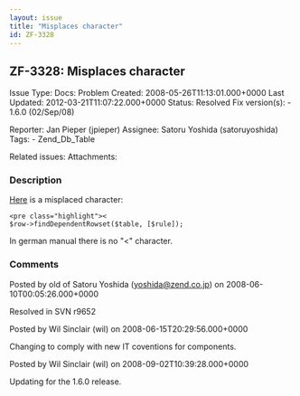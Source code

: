 ```yaml
---
layout: issue
title: "Misplaces character"
id: ZF-3328
---
```


ZF-3328: Misplaces character
----------------------------

 Issue Type: Docs: Problem Created: 2008-05-26T11:13:01.000+0000 Last Updated: 2012-03-21T11:07:22.000+0000 Status: Resolved Fix version(s): - 1.6.0 (02/Sep/08)
 
 Reporter:  Jan Pieper (jpieper)  Assignee:  Satoru Yoshida (satoruyoshida)  Tags: - Zend\_Db\_Table
 
 Related issues: 
 Attachments: 
### Description

[Here](http://framework.zend.com/manual/en/zend.db.table.relationships.html#zend.db.table.relationships.fetching.dependent) is a misplaced character:

 
    <pre class="highlight"><
    $row->findDependentRowset($table, [$rule]);

In german manual there is no "<" character.

 

 

### Comments

Posted by old of Satoru Yoshida (yoshida@zend.co.jp) on 2008-06-10T00:05:26.000+0000

Resolved in SVN r9652

 

 

Posted by Wil Sinclair (wil) on 2008-06-15T20:29:56.000+0000

Changing to comply with new IT coventions for components.

 

 

Posted by Wil Sinclair (wil) on 2008-09-02T10:39:28.000+0000

Updating for the 1.6.0 release.

 

 